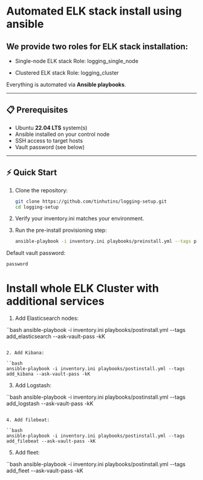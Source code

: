 # Automated ELK stack install using ansible

## We provide two roles for ELK stack installation:

- Single-node ELK stack
  Role: logging_single_node

- Clustered ELK stack
  Role: logging_cluster

Everything is automated via  **Ansible playbooks**.

---

## 📋 Prerequisites

- Ubuntu **22.04 LTS** system(s)  
- Ansible installed on your control node  
- SSH access to target hosts  
- Vault password (see below)  

---


## ⚡ Quick Start

1. Clone the repository:
   ```bash
   git clone https://github.com/tinhutins/logging-setup.git
   cd logging-setup

2. Verify your inventory.ini matches your environment.

3. Run the pre-install provisioning step:

    ```bash
    ansible-playbook -i inventory.ini playbooks/preinstall.yml --tags provision --ask-vault-pass -kK
    ```

Default vault password: 
  ```bash
  password 
  ```


# Install whole ELK Cluster with additional services

1. Add Elasticsearch nodes:

  ``bash
  ansible-playbook -i inventory.ini playbooks/postinstall.yml --tags add_elasticsearch --ask-vault-pass -kK
  ```

2. Add Kibana:

  ``bash
  ansible-playbook -i inventory.ini playbooks/postinstall.yml --tags add_kibana --ask-vault-pass -kK
  ```

3. Add Logstash:

  ``bash
  ansible-playbook -i inventory.ini playbooks/postinstall.yml --tags add_logstash --ask-vault-pass -kK
  ```

4. Add filebeat:

  ``bash
  ansible-playbook -i inventory.ini playbooks/postinstall.yml --tags add_filebeat --ask-vault-pass -kK
  ```

5. Add fleet:

  ``bash
  ansible-playbook -i inventory.ini playbooks/postinstall.yml --tags add_fleet --ask-vault-pass -kK
  ```
